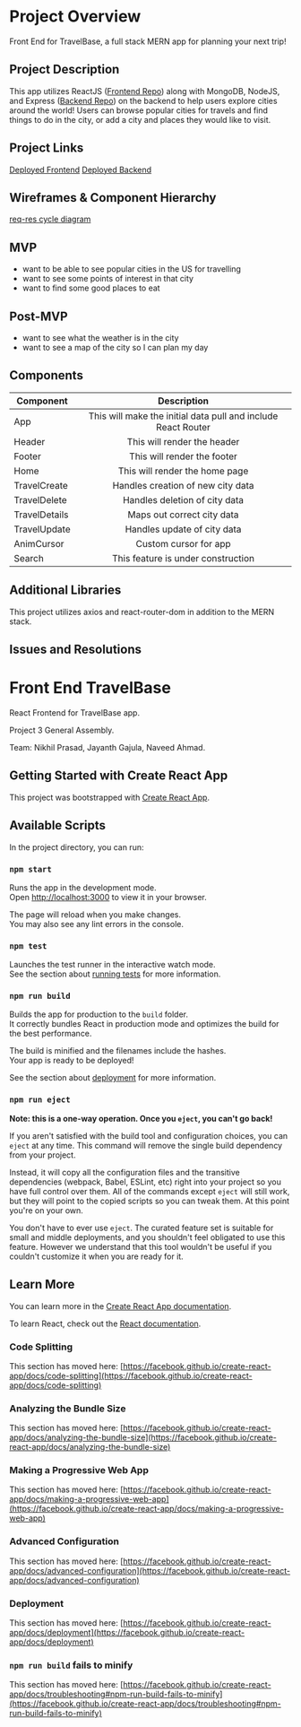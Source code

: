 # Project Overview

Front End for TravelBase, a full stack MERN app for planning your next trip! 

## Project Description

This app utilizes ReactJS ([Frontend Repo](https://github.com/nprasad2077/front-end-travel-app)) along with MongoDB, NodeJS, and Express ([Backend Repo](https://github.com/nprasad2077/back-end-travel-app)) on the backend to help users explore cities around the world! Users can browse popular cities for travels and find things to do in the city, or add a city and places they would like to visit. 

## Project Links

[Deployed Frontend](https://front-end-travel-app.vercel.app/)
[Deployed Backend](https://backend-travelapp.fly.dev)

## Wireframes & Component Hierarchy

[req-res cycle diagram](https://media.git.generalassemb.ly/user/45667/files/83861bad-6fae-4c47-9d73-0fc8d3f12986)

## MVP 

- want to be able to see popular cities in the US for travelling
- want to see some points of interest in that city
- want to find some good places to eat

## Post-MVP

- want to see what the weather is in the city
- want to see a map of the city so I can plan my day

## Components

| Component | Description | 
| --- | :---: |  
| App | This will make the initial data pull and include React Router | 
| Header | This will render the header | 
| Footer | This will render the footer | 
| Home | This will render the home page | 
| TravelCreate | Handles creation of new city data | 
| TravelDelete | Handles deletion of city data | 
| TravelDetails | Maps out correct city data | 
| TravelUpdate | Handles update of city data | 
| AnimCursor | Custom cursor for app | 
| Search | This feature is under construction | 

## Additional Libraries

This project utilizes axios and react-router-dom in addition to the MERN stack. 

## Issues and Resolutions

# Front End TravelBase

React Frontend for TravelBase app.

Project 3 General Assembly. 

Team: Nikhil Prasad, Jayanth Gajula, Naveed Ahmad.

## Getting Started with Create React App

This project was bootstrapped with [Create React App](https://github.com/facebook/create-react-app).

## Available Scripts

In the project directory, you can run:

### `npm start`

Runs the app in the development mode.\
Open [http://localhost:3000](http://localhost:3000) to view it in your browser.

The page will reload when you make changes.\
You may also see any lint errors in the console.

### `npm test`

Launches the test runner in the interactive watch mode.\
See the section about [running tests](https://facebook.github.io/create-react-app/docs/running-tests) for more information.

### `npm run build`

Builds the app for production to the `build` folder.\
It correctly bundles React in production mode and optimizes the build for the best performance.

The build is minified and the filenames include the hashes.\
Your app is ready to be deployed!

See the section about [deployment](https://facebook.github.io/create-react-app/docs/deployment) for more information.

### `npm run eject`

**Note: this is a one-way operation. Once you `eject`, you can't go back!**

If you aren't satisfied with the build tool and configuration choices, you can `eject` at any time. This command will remove the single build dependency from your project.

Instead, it will copy all the configuration files and the transitive dependencies (webpack, Babel, ESLint, etc) right into your project so you have full control over them. All of the commands except `eject` will still work, but they will point to the copied scripts so you can tweak them. At this point you're on your own.

You don't have to ever use `eject`. The curated feature set is suitable for small and middle deployments, and you shouldn't feel obligated to use this feature. However we understand that this tool wouldn't be useful if you couldn't customize it when you are ready for it.

## Learn More

You can learn more in the [Create React App documentation](https://facebook.github.io/create-react-app/docs/getting-started).

To learn React, check out the [React documentation](https://reactjs.org/).

### Code Splitting

This section has moved here: [https://facebook.github.io/create-react-app/docs/code-splitting](https://facebook.github.io/create-react-app/docs/code-splitting)

### Analyzing the Bundle Size

This section has moved here: [https://facebook.github.io/create-react-app/docs/analyzing-the-bundle-size](https://facebook.github.io/create-react-app/docs/analyzing-the-bundle-size)

### Making a Progressive Web App

This section has moved here: [https://facebook.github.io/create-react-app/docs/making-a-progressive-web-app](https://facebook.github.io/create-react-app/docs/making-a-progressive-web-app)

### Advanced Configuration

This section has moved here: [https://facebook.github.io/create-react-app/docs/advanced-configuration](https://facebook.github.io/create-react-app/docs/advanced-configuration)

### Deployment

This section has moved here: [https://facebook.github.io/create-react-app/docs/deployment](https://facebook.github.io/create-react-app/docs/deployment)

### `npm run build` fails to minify

This section has moved here: [https://facebook.github.io/create-react-app/docs/troubleshooting#npm-run-build-fails-to-minify](https://facebook.github.io/create-react-app/docs/troubleshooting#npm-run-build-fails-to-minify)
